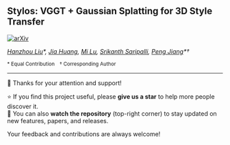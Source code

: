 <p align="center">

<h2>Stylos: VGGT + Gaussian Splatting for 3D Style Transfer</h2>

[![arXiv](https://img.shields.io/badge/arXiv-2509.26455-b31b1b.svg)](https://arxiv.org/abs/2509.26455)  

*[Hanzhou Liu](https://hanzhouliu.github.io/)\*, 
[Jia Huang](https://scholar.google.com/citations?user=5F41hjgAAAAJ&hl=en), 
[Mi Lu](https://engineering.tamu.edu/electrical/profiles/mlu.html), 
[Srikanth Saripalli](https://engineering.tamu.edu/mechanical/profiles/saripalli.html), 
[Peng Jiang](https://scholar.google.com/citations?user=jW34BjIAAAAJ&hl=en)\*†*  

<sub>\* Equal Contribution † Corresponding Author</sub>

</p>



---

👋 Thanks for your attention and support!  

⭐ If you find this project useful, please **give us a star** to help more people discover it.  
👀 You can also **watch the repository** (top-right corner) to stay updated on new features, papers, and releases.  

Your feedback and contributions are always welcome!
